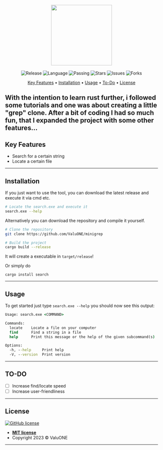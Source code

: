 <p align="center">
    <img src="https://www.citypng.com/public/uploads/small/116404390591jnmiepcahcaeehx3rcg8ctrl4uwsm2qhz65fknnff5liocis69reptmroenzpepwy3polhdtp7kp23tgf7myadlax0xubgkg1dv.png" width="200">
    <br>
    <br>
    <img src="https://img.shields.io/github/v/release/ValuONE/minigrep"
        alt="Release">
    <img src="https://img.shields.io/badge/language-rust-red.svg" alt="Language">
    <img src="https://github.com/ValuONE/minigrep/workflows/Publish/badge.svg" alt="Passing">
    <img src="https://img.shields.io/github/stars/ValuONE/minigrep" alt="Stars">
    <img src="https://img.shields.io/github/issues/ValuONE/minigrep" alt="Issues">
    <img src="https://img.shields.io/github/forks/ValuONE/minigrep" alt="Forks">
</p>

<p align="center">
    <a href="#key-features">Key Features</a> •
    <a href="#installation">Installation</a> •
    <a href="#usage">Usage</a> •
    <a href="#to-do">To-Do</a> •
    <a href="#license">License</a>
</p>

With the intention to learn rust further, i followed some tutorials and one was about creating a little "grep" clone. 
After a bit of coding I had so much fun, that I expanded the project with some other features...
---

## **Key Features**
- Search for a certain string
- Locate a certain file

---

## **Installation**

If you just want to use the tool, you can download the latest release and execute it via cmd etc.

``` bash
# Locate the search.exe and execute it
search.exe --help
```

Alternatively you can download the repository and compile it yourself.

``` bash
# Clone the repository
git clone https://github.com/ValuONE/minigrep

# Build the project
cargo build --release

```
It will create a executable in `target/release`!

Or simply do

`cargo install search`

---
## **Usage**

To get started just type ``search.exe --help`` you should now see this output:

```cmd
Usage: search.exe <COMMAND>

Commands:
  locate    Locate a file on your computer
  find      Find a string in a file
  help      Print this message or the help of the given subcommand(s)      

Options:
  -h, --help     Print help
  -V, --version  Print version
```
---

## **TO-DO**

- [ ] Increase find/locate speed
- [ ] Increase user-friendliness

---

## **License**
[![GitHub license](https://img.shields.io/github/license/pr4k/locate)](https://github.com/pr4k/locate)

- **[MIT license](http://opensource.org/licenses/mit-license.php)**
- Copyright 2023 © ValuONE

---